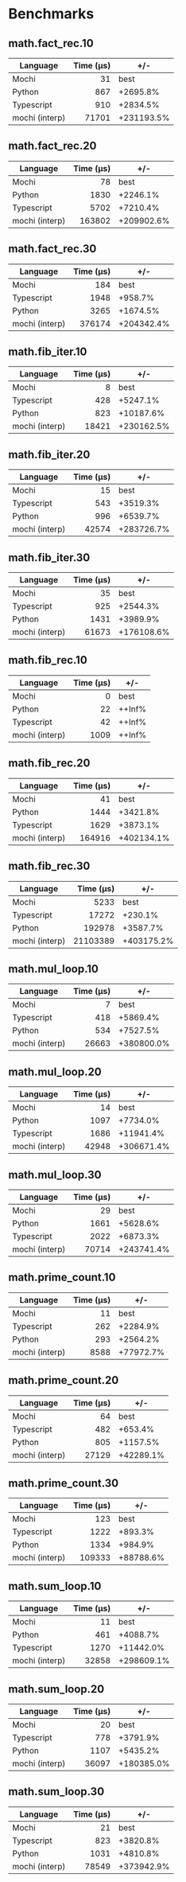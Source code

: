 # Benchmarks

## math.fact_rec.10
| Language | Time (µs) | +/- |
| --- | ---: | --- |
| Mochi | 31 | best |
| Python | 867 | +2695.8% |
| Typescript | 910 | +2834.5% |
| mochi (interp) | 71701 | +231193.5% |

## math.fact_rec.20
| Language | Time (µs) | +/- |
| --- | ---: | --- |
| Mochi | 78 | best |
| Python | 1830 | +2246.1% |
| Typescript | 5702 | +7210.4% |
| mochi (interp) | 163802 | +209902.6% |

## math.fact_rec.30
| Language | Time (µs) | +/- |
| --- | ---: | --- |
| Mochi | 184 | best |
| Typescript | 1948 | +958.7% |
| Python | 3265 | +1674.5% |
| mochi (interp) | 376174 | +204342.4% |

## math.fib_iter.10
| Language | Time (µs) | +/- |
| --- | ---: | --- |
| Mochi | 8 | best |
| Typescript | 428 | +5247.1% |
| Python | 823 | +10187.6% |
| mochi (interp) | 18421 | +230162.5% |

## math.fib_iter.20
| Language | Time (µs) | +/- |
| --- | ---: | --- |
| Mochi | 15 | best |
| Typescript | 543 | +3519.3% |
| Python | 996 | +6539.7% |
| mochi (interp) | 42574 | +283726.7% |

## math.fib_iter.30
| Language | Time (µs) | +/- |
| --- | ---: | --- |
| Mochi | 35 | best |
| Typescript | 925 | +2544.3% |
| Python | 1431 | +3989.9% |
| mochi (interp) | 61673 | +176108.6% |

## math.fib_rec.10
| Language | Time (µs) | +/- |
| --- | ---: | --- |
| Mochi | 0 | best |
| Python | 22 | ++Inf% |
| Typescript | 42 | ++Inf% |
| mochi (interp) | 1009 | ++Inf% |

## math.fib_rec.20
| Language | Time (µs) | +/- |
| --- | ---: | --- |
| Mochi | 41 | best |
| Python | 1444 | +3421.8% |
| Typescript | 1629 | +3873.1% |
| mochi (interp) | 164916 | +402134.1% |

## math.fib_rec.30
| Language | Time (µs) | +/- |
| --- | ---: | --- |
| Mochi | 5233 | best |
| Typescript | 17272 | +230.1% |
| Python | 192978 | +3587.7% |
| mochi (interp) | 21103389 | +403175.2% |

## math.mul_loop.10
| Language | Time (µs) | +/- |
| --- | ---: | --- |
| Mochi | 7 | best |
| Typescript | 418 | +5869.4% |
| Python | 534 | +7527.5% |
| mochi (interp) | 26663 | +380800.0% |

## math.mul_loop.20
| Language | Time (µs) | +/- |
| --- | ---: | --- |
| Mochi | 14 | best |
| Python | 1097 | +7734.0% |
| Typescript | 1686 | +11941.4% |
| mochi (interp) | 42948 | +306671.4% |

## math.mul_loop.30
| Language | Time (µs) | +/- |
| --- | ---: | --- |
| Mochi | 29 | best |
| Python | 1661 | +5628.6% |
| Typescript | 2022 | +6873.3% |
| mochi (interp) | 70714 | +243741.4% |

## math.prime_count.10
| Language | Time (µs) | +/- |
| --- | ---: | --- |
| Mochi | 11 | best |
| Typescript | 262 | +2284.9% |
| Python | 293 | +2564.2% |
| mochi (interp) | 8588 | +77972.7% |

## math.prime_count.20
| Language | Time (µs) | +/- |
| --- | ---: | --- |
| Mochi | 64 | best |
| Typescript | 482 | +653.4% |
| Python | 805 | +1157.5% |
| mochi (interp) | 27129 | +42289.1% |

## math.prime_count.30
| Language | Time (µs) | +/- |
| --- | ---: | --- |
| Mochi | 123 | best |
| Typescript | 1222 | +893.3% |
| Python | 1334 | +984.9% |
| mochi (interp) | 109333 | +88788.6% |

## math.sum_loop.10
| Language | Time (µs) | +/- |
| --- | ---: | --- |
| Mochi | 11 | best |
| Python | 461 | +4088.7% |
| Typescript | 1270 | +11442.0% |
| mochi (interp) | 32858 | +298609.1% |

## math.sum_loop.20
| Language | Time (µs) | +/- |
| --- | ---: | --- |
| Mochi | 20 | best |
| Typescript | 778 | +3791.9% |
| Python | 1107 | +5435.2% |
| mochi (interp) | 36097 | +180385.0% |

## math.sum_loop.30
| Language | Time (µs) | +/- |
| --- | ---: | --- |
| Mochi | 21 | best |
| Typescript | 823 | +3820.8% |
| Python | 1031 | +4810.8% |
| mochi (interp) | 78549 | +373942.9% |

